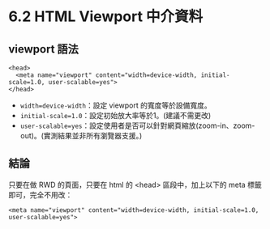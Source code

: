 # 6.2 HTML Viewport 中介資料

## **viewport 語法**

```markup
<head>
  <meta name="viewport" content="width=device-width, initial-scale=1.0, user-scalable=yes">
</head>
```

* `width=device-width`：設定 viewport 的寬度等於設備寬度。
* `initial-scale=1.0`：設定初始放大率等於1。\(建議不需更改\)
* `user-scalable=yes`：設定使用者是否可以針對網頁縮放\(zoom-in、zoom-out\)。\(實測結果並非所有瀏覽器支援。\)

## 結論

只要在做 RWD 的頁面，只要在 html 的 &lt;head&gt; 區段中，加上以下的 meta 標籤即可，完全不用改：

```markup
<meta name="viewport" content="width=device-width, initial-scale=1.0, user-scalable=yes">
```


